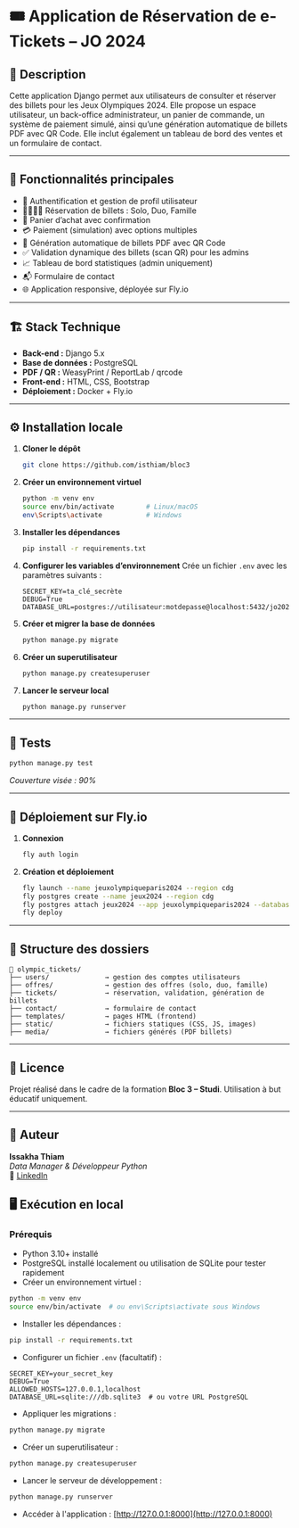# 🎟️ Application de Réservation de e-Tickets – JO 2024

## 🚀 Description

Cette application Django permet aux utilisateurs de consulter et réserver des billets pour les Jeux Olympiques 2024. Elle propose un espace utilisateur, un back-office administrateur, un panier de commande, un système de paiement simulé, ainsi qu’une génération automatique de billets PDF avec QR Code. Elle inclut également un tableau de bord des ventes et un formulaire de contact.

---

## 🧩 Fonctionnalités principales

- 🔐 Authentification et gestion de profil utilisateur
- 👨‍👩‍👧‍👦 Réservation de billets : Solo, Duo, Famille
- 🛒 Panier d’achat avec confirmation
- 💳 Paiement (simulation) avec options multiples
- 📄 Génération automatique de billets PDF avec QR Code
- ✅ Validation dynamique des billets (scan QR) pour les admins
- 📈 Tableau de bord statistiques (admin uniquement)
- 📬 Formulaire de contact
- 🌐 Application responsive, déployée sur Fly.io

---

## 🏗️ Stack Technique

- **Back-end :** Django 5.x
- **Base de données :** PostgreSQL
- **PDF / QR :** WeasyPrint / ReportLab / qrcode
- **Front-end :** HTML, CSS, Bootstrap
- **Déploiement :** Docker + Fly.io

---

## ⚙️ Installation locale

1. **Cloner le dépôt**
   ```bash
   git clone https://github.com/isthiam/bloc3
   ```

2. **Créer un environnement virtuel**
   ```bash
   python -m venv env
   source env/bin/activate        # Linux/macOS
   env\Scripts\activate           # Windows
   ```

3. **Installer les dépendances**
   ```bash
   pip install -r requirements.txt
   ```

4. **Configurer les variables d’environnement**
   Crée un fichier `.env` avec les paramètres suivants :
   ```env
   SECRET_KEY=ta_clé_secrète
   DEBUG=True
   DATABASE_URL=postgres://utilisateur:motdepasse@localhost:5432/jo2024
   ```

5. **Créer et migrer la base de données**
   ```bash
   python manage.py migrate
   ```

6. **Créer un superutilisateur**
   ```bash
   python manage.py createsuperuser
   ```

7. **Lancer le serveur local**
   ```bash
   python manage.py runserver
   ```

---

## 🧪 Tests

```bash
python manage.py test
```

_Couverture visée : 90%_

---

## 🚀 Déploiement sur Fly.io

1. **Connexion**
   ```bash
   fly auth login
   ```

2. **Création et déploiement**
   ```bash
   fly launch --name jeuxolympiqueparis2024 --region cdg
   fly postgres create --name jeux2024 --region cdg
   fly postgres attach jeux2024 --app jeuxolympiqueparis2024 --database-user jeuxuser --database-name jeux2024
   fly deploy
   ```

---

## 📁 Structure des dossiers

```
📁 olympic_tickets/
├── users/              → gestion des comptes utilisateurs
├── offres/             → gestion des offres (solo, duo, famille)
├── tickets/            → réservation, validation, génération de billets
├── contact/            → formulaire de contact
├── templates/          → pages HTML (frontend)
├── static/             → fichiers statiques (CSS, JS, images)
├── media/              → fichiers générés (PDF billets)
```

---

## 📄 Licence

Projet réalisé dans le cadre de la formation **Bloc 3 – Studi**. Utilisation à but éducatif uniquement.

---

## 👤 Auteur

**Issakha Thiam**  
*Data Manager & Développeur Python*  
📧 [LinkedIn](https://www.linkedin.com)

## 🖥️ Exécution en local

### Prérequis

- Python 3.10+ installé
- PostgreSQL installé localement ou utilisation de SQLite pour tester rapidement
- Créer un environnement virtuel :

```bash
python -m venv env
source env/bin/activate  # ou env\Scripts\activate sous Windows
```

- Installer les dépendances :

```bash
pip install -r requirements.txt
```

- Configurer un fichier `.env` (facultatif) :

```env
SECRET_KEY=your_secret_key
DEBUG=True
ALLOWED_HOSTS=127.0.0.1,localhost
DATABASE_URL=sqlite:///db.sqlite3  # ou votre URL PostgreSQL
```

- Appliquer les migrations :

```bash
python manage.py migrate
```

- Créer un superutilisateur :

```bash
python manage.py createsuperuser
```

- Lancer le serveur de développement :

```bash
python manage.py runserver
```

- Accéder à l'application : [http://127.0.0.1:8000](http://127.0.0.1:8000)
